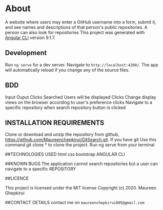 # About

A website where users may enter a GitHub username into a form, submit it, and see names and descriptions of that person's public repositories. A person can also look for repositories
This project was generated with [Angular CLI](https://github.com/angular/angular-cli) version 9.1.7.

## Development

Run `ng serve` for a dev server.
 Navigate to `http://localhost:4200/`.
 The app will automatically reload if you change any of the source files.

## BDD
Input    	  Ouput
Clicks     Searched Users will be displayed
Clicks     Change display views on the browser according to user's preference
clicks     Navigate to a specific repository when search repository button is clicked

## INSTALLATION REQUIREMENTS
Clone or download and unzip the repository from github, https://github.com/Maureenchepkirui/GitSearch.git.
If you have git Use this command git clone * to clone the project.
Run ng serve from your terminal


##TECHNOLOGIES USED
html
css
bootstrap
ANGULAR CLI

##KNOWN BUGS
The application cannot search repositories but a user can navigate to a specific REPOSITORY

##LICENCE

This project is licensed under the MIT license Copyright (c) 2020. Maureen Ghepkirui

##CONTACT DETAILS
contact me on `maureenchepkirui005@gmail.com`
